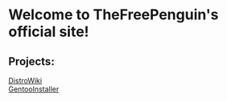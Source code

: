 # Welcome to TheFreePenguin's official site!

## Projects:

[DistroWiki](/Distro-Wiki)<br>
[GentooInstaller](/gentoo-quick-installer)
